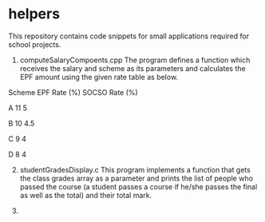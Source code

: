 # helpers
This repository contains code snippets for small applications required for school projects.

1. computeSalaryCompoents.cpp
The program defines a function which receives the salary and scheme as its parameters and 
calculates the EPF amount using the given rate table as below.

Scheme    EPF Rate (%)   SOCSO Rate (%)

A         11              5

B         10              4.5

C         9               4

D         8               4

2. studentGradesDisplay.c
This program implements a function that gets the class grades array as a parameter and prints the list of people who passed the course (a student passes a course if he/she passes the final as well as the total) and their total mark. 

3.
